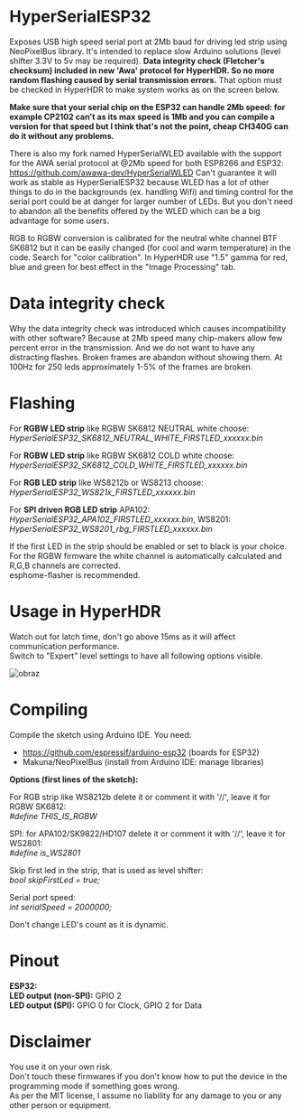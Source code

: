 # HyperSerialESP32
  
Exposes USB high speed serial port at 2Mb baud for driving led strip using NeoPixelBus library. It's intended to replace slow Arduino solutions (level shifter 3.3V to 5v may be required). **Data integrity check (Fletcher's checksum) included in new 'Awa' protocol for HyperHDR. So no more random flashing caused by serial transmission errors.** That option must be checked in HyperHDR to make system works as on the screen below.  
  
**Make sure that your serial chip on the ESP32 can handle 2Mb speed: for example CP2102 can't as its max speed is 1Mb and you can compile a version for that speed but I think that's not the point, cheap CH340G can do it without any problems.**  
  
There is also my fork named HyperSerialWLED available with the support for the AWA serial protocol at @2Mb speed for both ESP8266 and ESP32: https://github.com/awawa-dev/HyperSerialWLED Can't guarantee it will work as stable as HyperSerialESP32 because WLED has a lot of other things to do in the backgrounds (ex. handling Wifi) and timing control for the serial port could be at danger for larger number of LEDs. But you don't need to abandon all the benefits offered by the WLED which can be a big advantage for some users.  
  
RGB to RGBW conversion is calibrated for the neutral white channel BTF SK6812 but it can be easily changed (for cool and warm temperature) in the code. Search for "color calibration". In HyperHDR use "1.5" gamma for red, blue and green for best effect in the "Image Processing" tab.
  
# Data integrity check
  
Why the data integrity check was introduced which causes incompatibility with other software? Because at 2Mb speed many chip-makers allow few percent error in the transmission. And we do not want to have any distracting flashes. Broken frames are abandon without showing them. At 100Hz for 250 leds approximately 1-5% of the frames are broken.
  
# Flashing
  
For **RGBW LED strip** like RGBW SK6812 NEUTRAL white choose: *HyperSerialESP32_SK6812_NEUTRAL_WHITE_FIRSTLED_xxxxxx.bin*  
  
For **RGBW LED strip** like RGBW SK6812 COLD white choose: *HyperSerialESP32_SK6812_COLD_WHITE_FIRSTLED_xxxxxx.bin*  
  
For **RGB LED strip** like WS8212b or WS8213 choose: *HyperSerialESP32_WS821x_FIRSTLED_xxxxxx.bin*  
  
For **SPI driven RGB LED strip** APA102: *HyperSerialESP32_APA102_FIRSTLED_xxxxxx.bin*, WS8201: *HyperSerialESP32_WS8201_rbg_FIRSTLED_xxxxxx.bin*  
  
If the first LED in the strip should be enabled or set to black is your choice.  
For the RGBW firmware the white channel is automatically calculated and R,G,B channels are corrected.  
esphome-flasher is recommended.  
  
# Usage in HyperHDR
  
Watch out for latch time, don't go above 15ms as it will affect communication performance.  
Switch to "Expert" level settings to have all following options visible.  
  
![obraz](https://user-images.githubusercontent.com/69086569/130987180-f12fb88e-850a-4fc3-8ea8-3579d900059a.png)
   
# Compiling
  
Compile the sketch using Arduino IDE. You need:  
- https://github.com/espressif/arduino-esp32 (boards for ESP32)  
- Makuna/NeoPixelBus (install from Arduino IDE: manage libraries)  
  
**Options (first lines of the sketch):**  
  
For RGB strip like WS8212b delete it or comment it with '//', leave it for RGBW SK6812:  
*#define   THIS_IS_RGBW*  
  
SPI: for APA102/SK9822/HD107 delete it or comment it with '//', leave it for WS2801:  
*#define   is_WS2801*
  
Skip first led in the strip, that is used as level shifter:  
*bool      skipFirstLed = true;*  
  
Serial port speed:  
*int       serialSpeed = 2000000;*  
  
Don't change LED's count as it is dynamic.  
  
# Pinout
  
**ESP32:**  
**LED output (non-SPI):** GPIO 2  
**LED output (SPI):** GPIO 0 for Clock, GPIO 2 for Data  
  
# Disclaimer
  
You use it on your own risk.  
Don't touch these firmwares if you don't know how to put the device in the programming mode if something goes wrong.  
As per the MIT license, I assume no liability for any damage to you or any other person or equipment.  
